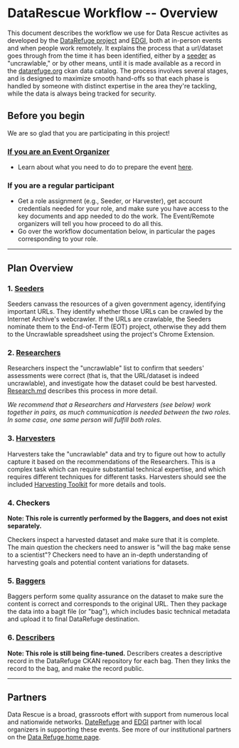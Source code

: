 # DataRescue Workflow -- Overview

This document describes the workflow we use for Data Rescue activites as developed by the [DataRefuge project](http://www.ppehlab.org/) and [EDGI](https://envirodatagov.org/), both at in-person events and when people work remotely. It explains the process that a url/dataset goes through from the time it has been identified, either by a [seeder](seeding.md) as "uncrawlable," or by other means, until it is made available as a record in the [datarefuge.org](http://www.datarefuge.org) ckan data catalog. The process involves several stages, and is designed to maximize smooth hand-offs so that each phase is handled by someone with distinct expertise in the area they're tackling, while the data is always being tracked for security.

## Before you begin
We are so glad that you are participating in this project!

<!--**[If you are an overall Coordinator](coordinator-work.md)**:
- See the description of some of the work overall coordinators do [here](coordinator-work.md)-->

### [If you are an Event Organizer](advance-work.md)

- Learn about what you need to do to prepare the event [here](advance-work.md).

### If you are a regular participant

- Get a role assignment (e.g., Seeder, or Harvester), get account credentials needed for your role, and make sure you have access to the key documents and app needed to do the work. The Event/Remote organizers will tell you how proceed to do all this.
- Go over the workflow documentation below, in particular the pages corresponding to your role.

**********************

## Plan Overview

### 1. [Seeders](seeding.md)

Seeders canvass the resources of a given government agency, identifying important URLs. They identify whether those URLs can be crawled by the Internet Archive's webcrawler. If the URLs are crawlable, the Seeders nominate them to the End-of-Term (EOT) project, otherwise they add them to the Uncrawlable spreadsheet using the project's Chrome Extension.

### 2. [Researchers](research.md)

Researchers inspect the "uncrawlable" list to confirm that seeders' assessments were correct (that is, that the URL/dataset is indeed uncrawlable), and investigate how the dataset could be best harvested. [Research.md](research.md) describes this process in more detail.

*We recommend that a Researchers and Harvesters (see below) work together in pairs, as much communication is needed between the two roles. In some case, one same person will fulfill both roles.*

### 3. [Harvesters](harvesting.md)

Harvesters take the "uncrawlable" data and try to figure out how to actully capture it based on the recommendations of the Researchers. This is a complex task which can require substantial technical expertise, and which requires different techniques for different tasks. Harvesters should see the included [Harvesting Toolkit](harvesting.md) for more details and tools.

### 4. Checkers

<!--### 4. [Checkers](checking.md)-->
**Note: This role is currently performed by the Baggers, and does not exist separately.**

Checkers inspect a harvested dataset and make sure that it is complete. The main question the checkers need to answer is "will the bag make sense to a scientist"? Checkers need to have an in-depth understanding of harvesting goals and potential content variations for datasets.

### 5. [Baggers](bagging.md)

Baggers perform some quality assurance on the dataset to make sure the content is correct and corresponds to the original URL. Then they package the data into a bagit file (or "bag"), which includes basic technical metadata and upload it to final DataRefuge destination.

### 6. [Describers](metadata.md)

**Note: This role is still being fine-tuned.**
Describers creates a descriptive record in the DataRefuge CKAN repository for each bag. Then they links the record to the bag, and make the record public.

**********************

## Partners

Data Rescue is a broad, grassroots effort with support from numerous local and nationwide networks. [DateRefuge](http://www.ppehlab.org/datarefuge/) and [EDGI](https://envirodatagov.org/) partner with local organizers in supporting these events. See more of our institutional partners on the [Data Refuge home page](http://www.ppehlab.org/datarefuge#partners).
